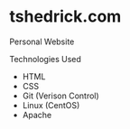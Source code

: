 # tshedrick.com
Personal Website

Technologies Used
- HTML
- CSS
- Git (Verison Control)
- Linux (CentOS)
- Apache